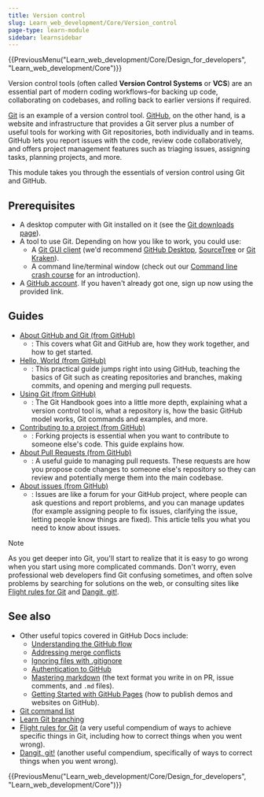 ```yaml
---
title: Version control
slug: Learn_web_development/Core/Version_control
page-type: learn-module
sidebar: learnsidebar
---
```


{{PreviousMenu("Learn_web_development/Core/Design_for_developers", "Learn_web_development/Core")}}

Version control tools (often called **Version Control Systems** or **VCS**) are an essential part of modern coding workflows–for backing up code, collaborating on codebases, and rolling back to earlier versions if required.

[Git](https://git-scm.com/) is an example of a version control tool. [GitHub](https://github.com/), on the other hand, is a website and infrastructure that provides a Git server plus a number of useful tools for working with Git repositories, both individually and in teams. GitHub lets you report issues with the code, review code collaboratively, and offers project management features such as triaging issues, assigning tasks, planning projects, and more.

This module takes you through the essentials of version control using Git and GitHub.

## Prerequisites

- A desktop computer with Git installed on it (see the [Git downloads page](https://git-scm.com/downloads)).
- A tool to use Git. Depending on how you like to work, you could use:
  - A [Git GUI client](https://git-scm.com/downloads/guis/) (we'd recommend [GitHub Desktop](https://desktop.github.com/download/), [SourceTree](https://www.sourcetreeapp.com/) or [Git Kraken](https://www.gitkraken.com/)).
  - A command line/terminal window (check out our [Command line crash course](/en-US/docs/Learn_web_development/Getting_started/Environment_setup/Command_line) for an introduction).
- A [GitHub account](https://github.com/signup). If you haven't already got one, sign up now using the provided link.

## Guides

- [About GitHub and Git (from GitHub)](https://docs.github.com/en/get-started/start-your-journey/about-github-and-git)
  - : This covers what Git and GitHub are, how they work together, and how to get started.
- [Hello, World (from GitHub)](https://docs.github.com/en/get-started/start-your-journey/hello-world)
  - : This practical guide jumps right into using GitHub, teaching the basics of Git such as creating repositories and branches, making commits, and opening and merging pull requests.
- [Using Git (from GitHub)](https://docs.github.com/en/get-started/using-git)
  - : The Git Handbook goes into a little more depth, explaining what a version control tool is, what a repository is, how the basic GitHub model works, Git commands and examples, and more.
- [Contributing to a project (from GitHub)](https://docs.github.com/en/get-started/exploring-projects-on-github/contributing-to-a-project)
  - : Forking projects is essential when you want to contribute to someone else's code. This guide explains how.
- [About Pull Requests (from GitHub)](https://docs.github.com/en/pull-requests/collaborating-with-pull-requests/proposing-changes-to-your-work-with-pull-requests/about-pull-requests)
  - : A useful guide to managing pull requests. These requests are how you propose code changes to someone else's repository so they can review and potentially merge them into the main codebase.
- [About issues (from GitHub)](https://docs.github.com/en/issues/tracking-your-work-with-issues/about-issues)
  - : Issues are like a forum for your GitHub project, where people can ask questions and report problems, and you can manage updates (for example assigning people to fix issues, clarifying the issue, letting people know things are fixed). This article tells you what you need to know about issues.

> [!NOTE]
> As you get deeper into Git, you'll start to realize that it is easy to go wrong when you start using more complicated commands. Don't worry, even professional web developers find Git confusing sometimes, and often solve problems by searching for solutions on the web, or consulting sites like [Flight rules for Git](https://github.com/k88hudson/git-flight-rules) and [Dangit, git!](https://dangitgit.com/).

## See also

- Other useful topics covered in GitHub Docs include:
  - [Understanding the GitHub flow](https://docs.github.com/en/get-started/using-github/github-flow)
  - [Addressing merge conflicts](https://docs.github.com/en/pull-requests/collaborating-with-pull-requests/addressing-merge-conflicts)
  - [Ignoring files with .gitignore](https://docs.github.com/en/get-started/git-basics/ignoring-files)
  - [Authentication to GitHub](https://docs.github.com/en/authentication/keeping-your-account-and-data-secure/about-authentication-to-github)
  - [Mastering markdown](https://docs.github.com/en/get-started/writing-on-github/getting-started-with-writing-and-formatting-on-github/basic-writing-and-formatting-syntax) (the text format you write in on PR, issue comments, and `.md` files).
  - [Getting Started with GitHub Pages](https://docs.github.com/en/pages/quickstart) (how to publish demos and websites on GitHub).
- [Git command list](https://git-scm.com/docs)
- [Learn Git branching](https://learngitbranching.js.org/)
- [Flight rules for Git](https://github.com/k88hudson/git-flight-rules) (a very useful compendium of ways to achieve specific things in Git, including how to correct things when you went wrong).
- [Dangit, git!](https://dangitgit.com/) (another useful compendium, specifically of ways to correct things when you went wrong).

{{PreviousMenu("Learn_web_development/Core/Design_for_developers", "Learn_web_development/Core")}}
